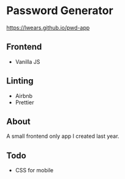 # Password Generator

https://lwears.github.io/pwd-app

## Frontend

- Vanilla JS

## Linting

- Airbnb
- Prettier

## About

A small frontend only app I created last year.

## Todo

- CSS for mobile
